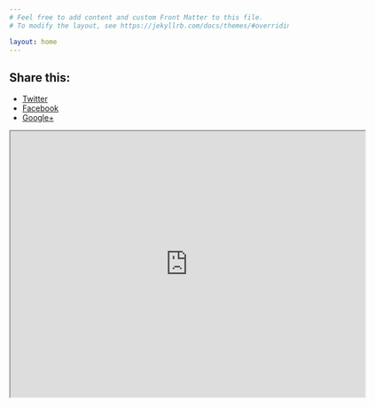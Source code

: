 ```yaml
---
# Feel free to add content and custom Front Matter to this file.
# To modify the layout, see https://jekyllrb.com/docs/themes/#overriding-theme-defaults

layout: home
---										  
```


<aside class="social-share">
    <h2>Share this:</h2>
    <ul>
        <li class="twitter"><a href="https://twitter.com/intent/tweet?url={{ site.url }}{{ page.url }}{% if page.description %}&text={{ page.description | url_escape }}{% else %}{{ page.title | url_escape }}{% endif %}{% if site.twitter %}&via={{ site.twitter }}{% endif %}" title="Share on Twitter">Twitter</a></li>
        <li class="facebook"><a href="https://www.facebook.com/sharer/sharer.php?u={{ site.url }}{{ page.url }}{% if page.description %}&t={{ page.description | url_escape }}{% else %}{{ page.title | url_escape }}{% endif %}" title="Share on Facebook">Facebook</a></li>
        <li class="googleplus"><a href="https://plus.google.com/share?url={{ site.url }}{{ page.url }}" title="Share on Google Plus">Google+</a></li>
    </ul>
</aside>

<iframe src="https://www.google.com/maps/d/u/0/embed?mid=1rMVt1bc2Xd8mjDe3hJpEtVabljleHwMF" width="640" height="480"></iframe>
